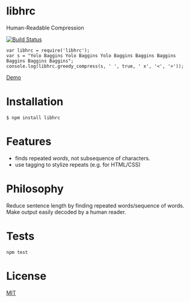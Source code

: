 # libhrc

Human-Readable Compression

[![Build Status](https://travis-ci.org/nhatbui/libhrc.svg?branch=master)](https://travis-ci.org/nhatbui/libhrc)

```
var libhrc = require('libhrc');
var s = "Yolo Baggins Yolo Baggins Yolo Baggins Baggins Baggins Baggins Baggins Baggins";
console.log(libhrc.greedy_compress(s, ' ', true, ' x', '<', '>'));
```

[Demo](http://compakt.nhatqbui.com/#demo)

# Installation

`$ npm install libhrc`

# Features

* finds repeated _words_, not subsequence of characters.
* use tagging to stylize repeats (e.g. for HTML/CSS)

# Philosophy

Reduce sentence length by finding repeated words/sequence of words.
Make output easily decoded by a human reader.

# Tests

`npm test`

# License

[MIT](https://github.com/nhatbui/libhrc/blob/master/LICENSE)
